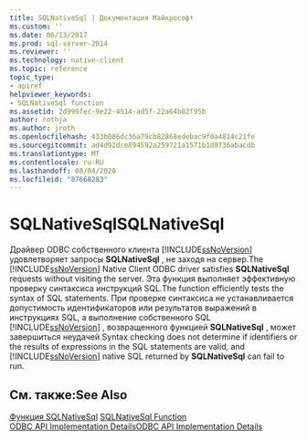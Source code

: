 ```yaml
---
title: SQLNativeSql | Документация Майкрософт
ms.custom: ''
ms.date: 06/13/2017
ms.prod: sql-server-2014
ms.reviewer: ''
ms.technology: native-client
ms.topic: reference
topic_type:
- apiref
helpviewer_keywords:
- SQLNativeSql function
ms.assetid: 2d999fec-9e22-4514-ad5f-22a64b82f95b
author: rothja
ms.author: jroth
ms.openlocfilehash: 433b086dc36a79cb82868edebac9f0a4814c21fe
ms.sourcegitcommit: ad4d92dce894592a259721a1571b1d8736abacdb
ms.translationtype: MT
ms.contentlocale: ru-RU
ms.lasthandoff: 08/04/2020
ms.locfileid: "87668283"
---
```

# <a name="sqlnativesql"></a><span data-ttu-id="3297f-102">SQLNativeSql</span><span class="sxs-lookup"><span data-stu-id="3297f-102">SQLNativeSql</span></span>
  <span data-ttu-id="3297f-103">Драйвер ODBC собственного клиента [!INCLUDE[ssNoVersion](../../includes/ssnoversion-md.md)] удовлетворяет запросы **SQLNativeSql** , не заходя на сервер.</span><span class="sxs-lookup"><span data-stu-id="3297f-103">The [!INCLUDE[ssNoVersion](../../includes/ssnoversion-md.md)] Native Client ODBC driver satisfies **SQLNativeSql** requests without visiting the server.</span></span> <span data-ttu-id="3297f-104">Эта функция выполняет эффективную проверку синтаксиса инструкций SQL.</span><span class="sxs-lookup"><span data-stu-id="3297f-104">The function efficiently tests the syntax of SQL statements.</span></span> <span data-ttu-id="3297f-105">При проверке синтаксиса не устанавливается допустимость идентификаторов или результатов выражений в инструкциях SQL, а выполнение собственного SQL [!INCLUDE[ssNoVersion](../../includes/ssnoversion-md.md)] , возвращенного функцией **SQLNativeSql** , может завершиться неудачей.</span><span class="sxs-lookup"><span data-stu-id="3297f-105">Syntax checking does not determine if identifiers or the results of expressions in the SQL statements are valid, and [!INCLUDE[ssNoVersion](../../includes/ssnoversion-md.md)] native SQL returned by **SQLNativeSql** can fail to run.</span></span>  
  
## <a name="see-also"></a><span data-ttu-id="3297f-106">См. также:</span><span class="sxs-lookup"><span data-stu-id="3297f-106">See Also</span></span>  
 <span data-ttu-id="3297f-107">[Функция SQLNativeSql](https://go.microsoft.com/fwlink/?LinkID=59358) </span><span class="sxs-lookup"><span data-stu-id="3297f-107">[SQLNativeSql Function](https://go.microsoft.com/fwlink/?LinkID=59358) </span></span>  
 [<span data-ttu-id="3297f-108">ODBC API Implementation Details</span><span class="sxs-lookup"><span data-stu-id="3297f-108">ODBC API Implementation Details</span></span>](odbc-api-implementation-details.md)  
  
  
